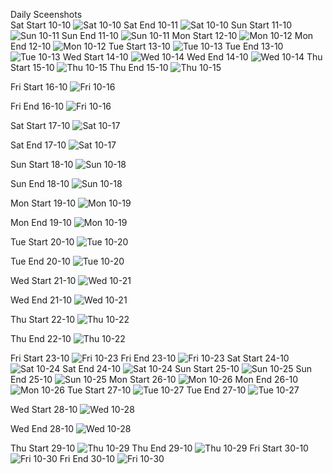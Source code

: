 Daily Sceenshots\
Sat Start 10-10
![Sat 10-10](assets/Sat-start-2020-10-10.png)
Sat End 10-11
![Sat 10-10](assets/Sat-end-2020-10-10.png)
Sun Start 11-10
![Sun 10-11](assets/Sun-start-2020-10-11.png)
Sun End 11-10
![Sun 10-11](assets/Sun-start-2020-10-11.png)
Mon Start 12-10
![Mon 10-12](assets/Mon-start-2020-10-12.png)
Mon End 12-10
![Mon 10-12](assets/Mon-end-2020-10-12.png)
Tue Start 13-10
![Tue 10-13](assets/Tue-start-2020-10-13.png)
Tue End 13-10
![Tue 10-13](assets/Tue-end-2020-10-13.png)
Wed Start 14-10
![Wed 10-14](assets/Wed-start-2020-10-14.png)
Wed End 14-10
![Wed 10-14](assets/Wed-end-2020-10-14.png)
Thu Start 15-10
![Thu 10-15](assets/Thu-start-2020-10-15.png)
Thu End 15-10
![Thu 10-15](assets/Thu-end-2020-10-15.png)

Fri Start 16-10
![Fri 10-16](assets/Fri-start-2020-10-16.png)

Fri End 16-10
![Fri 10-16](assets/Fri-end-2020-10-16.png)

Sat Start 17-10
![Sat 10-17](assets/Sat-start-2020-10-17.png)

Sat End 17-10
![Sat 10-17](assets/Sat-end-2020-10-17.png)

Sun Start 18-10
![Sun 10-18](assets/Sun-start-2020-10-18.png)

Sun End 18-10
![Sun 10-18](assets/Sun-end-2020-10-18.png)

Mon Start 19-10
![Mon 10-19](assets/Mon-start-2020-10-19.png)

Mon End 19-10
![Mon 10-19](assets/Mon-end-2020-10-19.png)

Tue Start 20-10
![Tue 10-20](assets/Tue-start-2020-10-20.png)

Tue End 20-10
![Tue 10-20](assets/Tue-end-2020-10-20.png)

Wed Start 21-10
![Wed 10-21](assets/Wed-start-2020-10-21.png)

Wed End 21-10
![Wed 10-21](assets/Wed-end-2020-10-21.png)

Thu Start 22-10
![Thu 10-22](assets/Thu-start-2020-10-22.png)

Thu End 22-10
![Thu 10-22](assets/Thu-end-2020-10-22.png)

Fri Start 23-10
![Fri 10-23](assets/Fri-start-2020-10-23.png)
Fri End 23-10
![Fri 10-23](assets/Fri-end-2020-10-23.png)
Sat Start 24-10
![Sat 10-24](assets/Sat-end-2020-10-24.png)
Sat End 24-10
![Sat 10-24](assets/Sat-end-2020-10-24.png)
Sun Start 25-10
![Sun 10-25](assets/Sun-start-2020-10-25.png)
Sun End 25-10
![Sun 10-25](assets/Sun-end-2020-10-25.png)
Mon Start 26-10
![Mon 10-26](assets/Mon-start-2020-10-26.png)
Mon End 26-10
![Mon 10-26](assets/Mon-end-2020-10-26.png)
Tue Start 27-10
![Tue 10-27](assets/Tue-start-2020-10-27.png)
Tue End 27-10
![Tue 10-27](assets/Tue-end-2020-10-27.png)

Wed Start 28-10
![Wed 10-28](assets/Wed-start-2020-10-28.png)

Wed End 28-10
![Wed 10-28](assets/Wed-end-2020-10-28.png)

Thu Start 29-10
![Thu 10-29](assets/Thu-start-2020-10-29.png)
Thu End 29-10
![Thu 10-29](assets/Thu-end-2020-10-29.png)
Fri Start 30-10
![Fri 10-30](assets/Fri-start-2020-10-30.png)
Fri End 30-10
![Fri 10-30](assets/Fri-end-2020-10-30.png)

